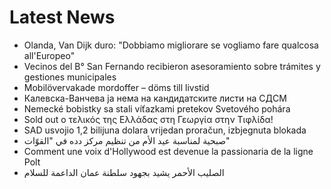 # Latest News
-  Olanda, Van Dijk duro: "Dobbiamo migliorare se vogliamo fare qualcosa all'Europeo"
-  Vecinos del B° San Fernando recibieron asesoramiento sobre trámites y gestiones municipales
-  Mobilövervakade mordoffer – döms till livstid
-  Калевска-Ванчева ја нема на кандидатските листи на СДСМ
-  Nemecké bobistky sa stali víťazkami pretekov Svetového pohára
-  Sold out o τελικός της Ελλάδας στη Γεωργία στην Τιφλίδα!
-  SAD usvojio 1,2 bilijuna dolara vrijedan proračun, izbjegnuta blokada
-  صبحية لمناسبة عيد الأم من تنظيم مركز دده في "القوّات"
-  Comment une voix d'Hollywood est devenue la passionaria de la ligne Polt
-  الصليب الأحمر يشيد بجهود سلطنة عمان الداعمة للسلام
